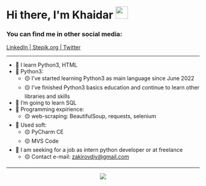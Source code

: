 <h1 align="left">Hi there, I'm Khaidar</a> 
<img src="https://github.com/blackcater/blackcater/raw/main/images/Hi.gif" height="32"/></h1>
<h3 align="left">You can find me in other social media:</h3>
<p><a href="https://linkedin.com/iamkhaidarzakirov">LinkedIn </a><span>|</span><a href="https://stepik.org/users/505469202"> Stepik.org </a><span>|</span><a href="https://twitter.com/khaidarzakirov"> Twitter</a></p>

<hr>

- 🔵 I learn Python3, HTML
- 🔵 Python3:
    - 🟡 I’ve started learning Python3 as main language since June 2022
    - 🟡 I’ve finished Python3 basics education and continue to learn other libraries and skills
- 🔵 I’m going to learn SQL
- 🔵 Programming expirience:
    - 🟡 web-scraping: BeautifulSoup, requests, selenium
- 🔵 Used soft: 
    - 🟡 PyCharm CE 
    - 🟡 MVS Code
- 🔵 I am seeking for a job as intern python developer or at freelance
    - 🟡 Contact e-mail: zakirovdiy@gmail.com
 
<hr>
<div align="center"><img src="https://www.python.org/static/community_logos/python-logo-master-v3-TM.png"></div>

